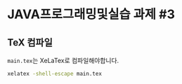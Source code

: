 # JAVA프로그래밍및실습 과제 #3

## TeX 컴파일
`main.tex`는 XeLaTex로 컴파일해야합니다.

```sh
xelatex -shell-escape main.tex
```
